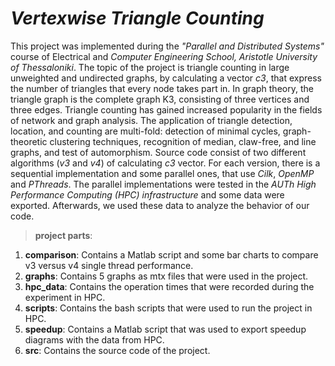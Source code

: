 <p align="left">
 
 # **_Vertexwise Triangle Counting_**

This project was implemented during the *"Parallel and Distributed Systems"* course of Electrical and *Computer Engineering School, Aristotle University of Thessaloniki*.
The topic of the project is triangle counting in large unweighted and undirected graphs, by calculating a vector *c3*, that express the number of triangles that every node takes part in. In graph theory, the triangle graph is the complete graph K3, consisting of three vertices and three edges. 
Triangle counting has gained increased popularity in the fields of network and graph analysis. The application of triangle detection, location, and counting are multi-fold: detection of minimal cycles, graph-theoretic clustering techniques, recognition of median, claw-free, and line graphs, and test of automorphism.
Source code consist of two different algorithms (*v3* and *v4*) of calculating *c3* vector. For each version, there is a sequential implementation and some parallel ones, that use *Cilk*, *OpenMP* and *PThreads*. 
The parallel implementations were tested in the *AUTh High Performance Computing (HPC) infrastructure* and some data were exported. Afterwards, we 
used these data to analyze the behavior of our code.

>**project parts**:
1) **comparison**: Contains a Matlab script and some bar charts to compare v3 versus v4 single thread performance. 
2) **graphs**: Contains 5 graphs as mtx files that were used in the project.
3) **hpc_data**: Contains the operation times that were recorded during the experiment in HPC.
4) **scripts**: Contains the bash scripts that were used to run the project in HPC.
5) **speedup**: Contains a Matlab script that was used to export speedup diagrams with the data from HPC.
6) **src**: Contains the source code of the project.
</p>
